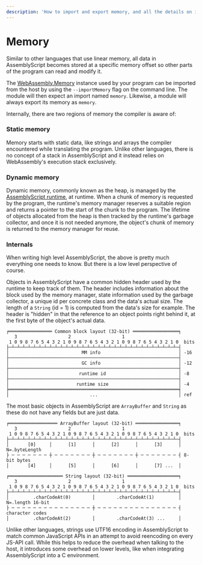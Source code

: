 ```yaml
---
description: 'How to import and export memory, and all the details on its layout.'
---
```


# Memory

Similar to other languages that use linear memory, all data in AssemblyScript becomes stored at a specific memory offset so other parts of the program can read and modify it.

The [WebAssembly.Memory](https://developer.mozilla.org/en-US/docs/Web/JavaScript/Reference/Global_Objects/WebAssembly/Memory) instance used by your program can be imported from the host by using the `--importMemory` flag on the command line. The module will then expect an import named `memory`. Likewise, a module will always export its memory as `memory`.

Internally, there are two regions of memory the compiler is aware of:

### Static memory

Memory starts with static data, like strings and arrays the compiler encountered while translating the program. Unlike other languages, there is no concept of a stack in AssemblyScript and it instead relies on WebAssembly's execution stack exclusively.

### Dynamic memory

Dynamic memory, commonly known as the heap, is managed by the [AssemblyScript runtime](runtime.md), at runtime. When a chunk of memory is requested by the program, the runtime's memory manager reserves a suitable region and returns a pointer to the start of the chunk to the program. The lifetime of objects allocated from the heap is then tracked by the runtime's garbage collector, and once it is not needed anymore, the object's chunk of memory is returned to the memory manager for reuse.

### Internals

When writing high level AssemblyScript, the above is pretty much everything one needs to know. But there is a low level perspective of course.

Objects in AssemblyScript have a common hidden header used by the runtime to keep track of them. The header includes information about the block used by the memory manager, state information used by the garbage collector, a unique id per concrete class and the data's actual size. The length of a `String` \(id = 1\) is computed from the data's size for example. The header is "hidden" in that the reference to an object points right behind it, at the first byte of the object's actual data.

```text
╒════════════════ Common block layout (32-bit) ═════════════════╕
   3                   2                   1
 1 0 9 8 7 6 5 4 3 2 1 0 9 8 7 6 5 4 3 2 1 0 9 8 7 6 5 4 3 2 1 0  bits
├─┴─┴─┴─┴─┴─┴─┴─┴─┴─┴─┴─┴─┴─┴─┴─┴─┴─┴─┴─┴─┴─┴─┴─┴─┴─┴─┴─┴─┴─┴─┴─┤
│                           MM info                             │ -16
├───────────────────────────────────────────────────────────────┤
│                           GC info                             │ -12
├───────────────────────────────────────────────────────────────┤
│                          runtime id                           │ -8
├───────────────────────────────────────────────────────────────┤
│                         runtime size                          │ -4
╞═══════════════════════════════════════════════════════════════╡
│                              ...                              │ ref
```

The most basic objects in AssemblyScript are `ArrayBuffer` and `String` as these do not have any fields but are just data.

```text
╒══════════════════ ArrayBuffer layout (32-bit) ════════════════╕
   3                   2                   1
 1 0 9 8 7 6 5 4 3 2 1 0 9 8 7 6 5 4 3 2 1 0 9 8 7 6 5 4 3 2 1 0  bits
├─┴─┴─┴─┴─┴─┴─┴─┴─┴─┴─┴─┴─┴─┴─┴─┴─┴─┴─┴─┴─┴─┴─┴─┴─┴─┴─┴─┴─┴─┴─┴─┤
│       [0]     │      [1]      │      [2]      │      [3]      │ N=.byteLength
├ ─ ─ ─ ─ ─ ─ ─ ┼ ─ ─ ─ ─ ─ ─ ─ ┼ ─ ─ ─ ─ ─ ─ ─ ┼ ─ ─ ─ ─ ─ ─ ─ ┤ 8-bit bytes
│       [4]     │      [5]      │      [6]      │      [7] ...  │
```

```text
╒════════════════════ String layout (32-bit) ═══════════════════╕
   3                   2                   1
 1 0 9 8 7 6 5 4 3 2 1 0 9 8 7 6 5 4 3 2 1 0 9 8 7 6 5 4 3 2 1 0  bits
├─┴─┴─┴─┴─┴─┴─┴─┴─┴─┴─┴─┴─┴─┴─┴─┴─┴─┴─┴─┴─┴─┴─┴─┴─┴─┴─┴─┴─┴─┴─┴─┤
│         .charCodeAt(0)        │        .charCodeAt(1)         │ N=.length 16-bit
├ ─ ─ ─ ─ ─ ─ ─ ─ ─ ─ ─ ─ ─ ─ ─ ┼ ─ ─ ─ ─ ─ ─ ─ ─ ─ ─ ─ ─ ─ ─ ─ ┤ character codes
│         .charCodeAt(2)        │        .charCodeAt(3) ...     │
```

Unlike other languages, strings use UTF16 encoding in AssemblyScript to match common JavaScript APIs in an attempt to avoid reencoding on every JS-API call. While this helps to reduce the overhead when talking to the host, it introduces some overhead on lower levels, like when integrating AssemblyScript into a C environment.

